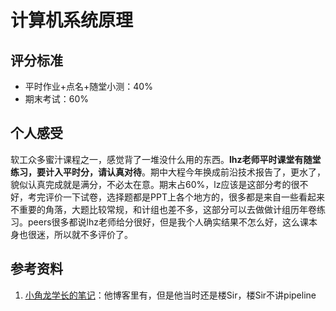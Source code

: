 # 计算机系统原理

## 评分标准

* 平时作业+点名+随堂小测：40%
* 期末考试：60%

## 个人感受

软工众多蜜汁课程之一，感觉背了一堆没什么用的东西。**lhz老师平时课堂有随堂练习，要计入平时分，请认真对待**。期中大程今年换成前沿技术报告了，更水了，貌似认真完成就是满分，不必太在意。期末占60%，lz应该是这部分考的很不好，考完评价一下试卷，选择题都是PPT上各个地方的，很多都是来自一些看起来不重要的角落，大题比较常规，和计组也差不多，这部分可以去做做计组历年卷练习。peers很多都说lhz老师给分很好，但是我个人确实结果不怎么好，这么课本身也很迷，所以就不多评价了。

## 参考资料

1. [小角龙学长的笔记](https://zhang-each.github.io/My-CS-Notebook/System/)：他博客里有，但是他当时还是楼Sir，楼Sir不讲pipeline
